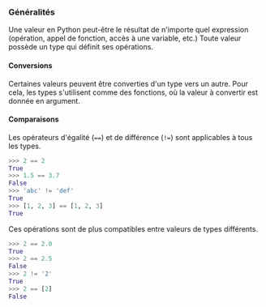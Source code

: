 ### Généralités

Une valeur en Python peut-être le résultat de n'importe quel expression (opération, appel de fonction, accès à une variable, etc.)
Toute valeur possède un type qui définit ses opérations.

#### Conversions

Certaines valeurs peuvent être converties d'un type vers un autre.
Pour cela, les types s'utilisent comme des fonctions, où la valeur à convertir est donnée en argument.

#### Comparaisons

Les opérateurs d'égalité (`==`) et de différence (`!=`) sont applicables à tous les types.

```python
>>> 2 == 2
True
>>> 1.5 == 3.7
False
>>> 'abc' != 'def'
True
>>> [1, 2, 3] == [1, 2, 3]
True
```

Ces opérations sont de plus compatibles entre valeurs de types différents.

```python
>>> 2 == 2.0
True
>>> 2 == 2.5
False
>>> 2 != '2'
True
>>> 2 == [2]
False
```
